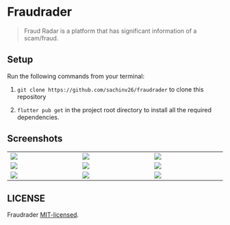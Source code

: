 # Fraudrader

> Fraud Radar is a platform that has significant information of a scam/fraud. <br />




## Setup

Run the following commands from your terminal:

1) `git clone https://github.com/sachinv26/fraudrader` to clone this repository 

2) `flutter pub get` in the project root directory to install all the required dependencies.





## Screenshots

<table width="100%">
  <tbody>
    <tr>
      <td width="1%"><img src="https://github.com/sachinv26/fraudrader/assets/76443132/e3edc098-3483-4a73-a015-013be9b3024c"/></td>
      <td width="1%"><img src="https://github.com/sachinv26/fraudrader/assets/76443132/060070c5-d9e3-44da-b03c-bd0c8ce87c07"/></td>
       <td width="1%"><img src="https://github.com/sachinv26/fraudrader/assets/76443132/6715e3c1-2ab8-4b2b-973e-244d08927d63"/></td>
    </tr>
    <tr>
      <td width="1%"><img src="https://github.com/sachinv26/fraudrader/assets/76443132/d7ca4a9b-0a91-4db9-b4ec-8cd9b76ab07b"/></td>
      <td width="1%"><img src="https://github.com/sachinv26/fraudrader/assets/76443132/fc9df235-963e-4cad-ad62-3a70acf97c26"/></td>
       <td width="1%"><img src="https://github.com/sachinv26/fraudrader/assets/76443132/33b4f14c-750c-4a83-be15-53e45007045d"/></td>
    </tr>
    <tr>
      <td width="1%"><img src="https://github.com/sachinv26/fraudrader/assets/76443132/31a46d12-0817-49a1-94cc-d2c5a1285745"/></td>
      <td width="1%"><img src="https://github.com/sachinv26/fraudrader/assets/76443132/d0fa2f30-b088-4535-a773-18383c62901c"/></td>
       <td width="1%"><img src="https://github.com/sachinv26/fraudrader/assets/76443132/b7dcfe56-e033-4a4e-b64d-654e8a4181f6"/></td>
    </tr>
  </tbody>
</table>


## LICENSE
Fraudrader [MIT-licensed](https://github.com/sachinv26/fraudrader/blob/main/LICENSE).
